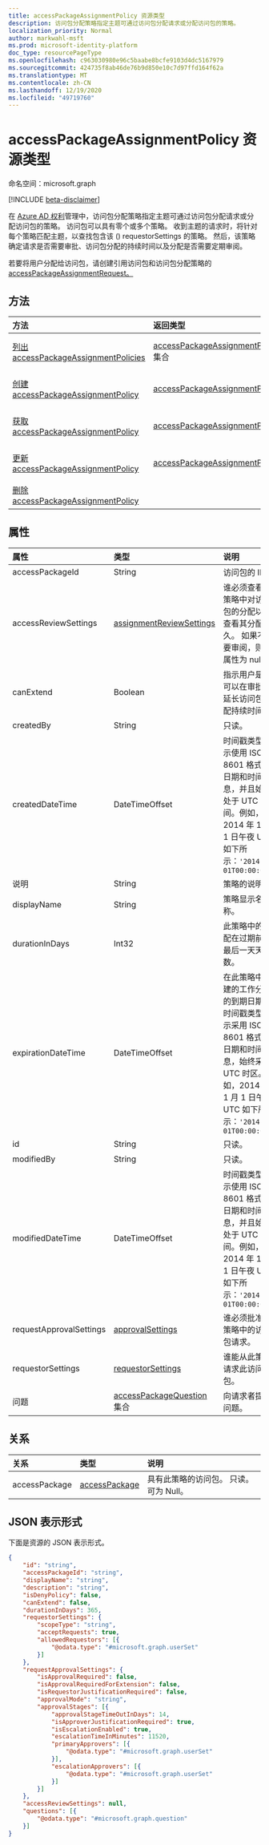 ```yaml
---
title: accessPackageAssignmentPolicy 资源类型
description: 访问包分配策略指定主题可通过访问包分配请求或分配访问包的策略。
localization_priority: Normal
author: markwahl-msft
ms.prod: microsoft-identity-platform
doc_type: resourcePageType
ms.openlocfilehash: c963030980e96c5baabe8bcfe9103d4dc5167979
ms.sourcegitcommit: 424735f8ab46de76b9d850e10c7d97ffd164f62a
ms.translationtype: MT
ms.contentlocale: zh-CN
ms.lasthandoff: 12/19/2020
ms.locfileid: "49719760"
---
```

# <a name="accesspackageassignmentpolicy-resource-type"></a>accessPackageAssignmentPolicy 资源类型

命名空间：microsoft.graph

[!INCLUDE [beta-disclaimer](../../includes/beta-disclaimer.md)]

在 [Azure AD 权利](entitlementmanagement-root.md)管理中，访问包分配策略指定主题可通过访问包分配请求或分配访问包的策略。 访问包可以具有零个或多个策略。 收到主题的请求时，将针对每个策略匹配主题，以查找包含该 () requestorSettings 的策略。 然后，该策略确定请求是否需要审批、访问包分配的持续时间以及分配是否需要定期审阅。

若要将用户分配给访问包，请创建引用访问包和访问包分配策略的[accessPackageAssignmentRequest。](../api/accesspackageassignmentrequest-post.md)


## <a name="methods"></a>方法

| 方法       | 返回类型 | 说明 |
|:-------------|:------------|:------------|
| [列出 accessPackageAssignmentPolicies](../api/accesspackageassignmentpolicy-list.md) | [accessPackageAssignmentPolicy](accesspackageassignmentpolicy.md) 集合 | 检索 accessPackageAssignmentPolicy 对象的列表。 |
| [创建 accessPackageAssignmentPolicy](../api/accesspackageassignmentpolicy-post.md) | [accessPackageAssignmentPolicy](accesspackageassignmentpolicy.md) | 创建新的 accessPackageAssignmentPolicy 对象。 |
| [获取 accessPackageAssignmentPolicy](../api/accesspackageassignmentpolicy-get.md) | [accessPackageAssignmentPolicy](accesspackageassignmentpolicy.md) | 读取 accessPackageAssignmentPolicy 对象的属性和关系。 |
| [更新 accessPackageAssignmentPolicy](../api/accesspackageassignmentpolicy-update.md)|[accessPackageAssignmentPolicy](accesspackageassignmentpolicy.md) | 更新 accessPackageAssignmentPolicy 对象的属性。 |
| [删除 accessPackageAssignmentPolicy](../api/accesspackageassignmentpolicy-delete.md) | | 删除 accessPackageAssignmentPolicy。 |

## <a name="properties"></a>属性

| 属性     | 类型        | 说明 |
|:-------------|:------------|:------------|
|accessPackageId|String|访问包的 ID。|
|accessReviewSettings|[assignmentReviewSettings](assignmentreviewsettings.md)|谁必须查看此策略中对访问包的分配以及查看其分配多久。 如果不需要审阅，则此属性为 null。|
|canExtend|Boolean|指示用户是否可以在审批后延长访问包分配持续时间。|
|createdBy|String|只读。|
|createdDateTime|DateTimeOffset|时间戳类型表示使用 ISO 8601 格式的日期和时间信息，并且始终处于 UTC 时间。例如，2014 年 1 月 1 日午夜 UTC 如下所示：`'2014-01-01T00:00:00Z'`|
|说明|String|策略的说明。|
|displayName|String|策略显示名称。|
|durationInDays|Int32|此策略中的分配在过期前的最后一天天数。|
|expirationDateTime|DateTimeOffset|在此策略中创建的工作分配的到期日期。 时间戳类型表示采用 ISO 8601 格式的日期和时间信息，始终采用 UTC 时区。 例如，2014 年 1 月 1 日午夜 UTC 如下所示：`'2014-01-01T00:00:00Z'`|
|id|String| 只读。|
|modifiedBy|String|只读。|
|modifiedDateTime|DateTimeOffset|时间戳类型表示使用 ISO 8601 格式的日期和时间信息，并且始终处于 UTC 时间。例如，2014 年 1 月 1 日午夜 UTC 如下所示：`'2014-01-01T00:00:00Z'`|
|requestApprovalSettings|[approvalSettings](approvalsettings.md)|谁必须批准此策略中的访问包请求。|
|requestorSettings|[requestorSettings](requestorsettings.md)|谁能从此策略请求此访问包。|
|问题|[accessPackageQuestion](accesspackagequestion.md) 集合|向请求者提出问题。|


## <a name="relationships"></a>关系

| 关系 | 类型        | 说明 |
|:-------------|:------------|:------------|
|accessPackage|[accessPackage](accesspackage.md)| 具有此策略的访问包。 只读。 可为 Null。|

## <a name="json-representation"></a>JSON 表示形式

下面是资源的 JSON 表示形式。

<!-- {
  "blockType": "resource",
  "optionalProperties": [

  ],
  "@odata.type": "microsoft.graph.accessPackageAssignmentPolicy",
  "baseType": "",
  "keyProperty": "id"
}-->

```json
{
    "id": "string",
    "accessPackageId": "string",
    "displayName": "string",
    "description": "string",
    "isDenyPolicy": false,
    "canExtend": false,
    "durationInDays": 365,
    "requestorSettings": {
        "scopeType": "string",
        "acceptRequests": true,
        "allowedRequestors": [{
            "@odata.type": "#microsoft.graph.userSet"
        }]
    },
    "requestApprovalSettings": {
        "isApprovalRequired": false,
        "isApprovalRequiredForExtension": false,
        "isRequestorJustificationRequired": false,
        "approvalMode": "string",
        "approvalStages": [{
            "approvalStageTimeOutInDays": 14,
            "isApproverJustificationRequired": true,
            "isEscalationEnabled": true,
            "escalationTimeInMinutes": 11520,
            "primaryApprovers": [{
                "@odata.type": "#microsoft.graph.userSet"
            }],
            "escalationApprovers": [{
                "@odata.type": "#microsoft.graph.userSet"
            }]
        }]
    },
    "accessReviewSettings": null,
    "questions": [{
        "@odata.type": "#microsoft.graph.question"
    }]
}
```

<!-- uuid: 16cd6b66-4b1a-43a1-adaf-3a886856ed98
2019-02-04 14:57:30 UTC -->
<!-- {
  "type": "#page.annotation",
  "description": "accessPackageAssignmentPolicy resource",
  "keywords": "",
  "section": "documentation",
  "tocPath": ""
}-->


